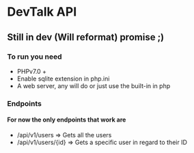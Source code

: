 # DevTalk API


## Still in dev (Will reformat) promise ;)


### To run you need 
 - PHPv7.0 +
 - Enable sqlite extension in php.ini
 - A web server, any will do or just use the built-in in php

 ### Endpoints

 #### For now the only endpoints that work are 
  - /api/v1/users  => Gets all the users
  - /api/v1/users/{id} => Gets a specific user in regard to their ID
